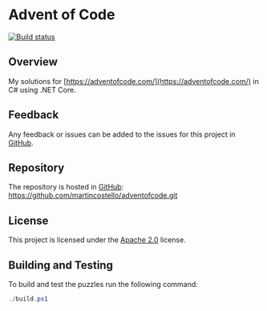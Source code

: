 # Advent of Code

[![Build status](https://github.com/martincostello/adventofcode/workflows/build/badge.svg?branch=main&event=push)](https://github.com/martincostello/adventofcode/actions?query=workflow%3Abuild+branch%3Amain+event%3Apush)

## Overview

My solutions for [https://adventofcode.com/](https://adventofcode.com/) in C# using .NET Core.

## Feedback

Any feedback or issues can be added to the issues for this project in [GitHub](https://github.com/martincostello/adventofcode/issues).

## Repository

The repository is hosted in [GitHub](https://github.com/martincostello/adventofcode): https://github.com/martincostello/adventofcode.git

## License

This project is licensed under the [Apache 2.0](https://github.com/martincostello/adventofcode/blob/main/LICENSE) license.

## Building and Testing

To build and test the puzzles run the following command:

```powershell
./build.ps1
```
